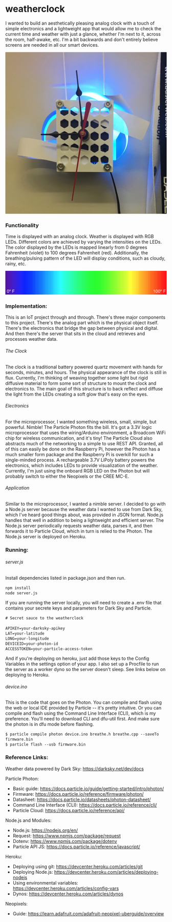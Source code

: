 # weatherclock

I wanted to build an aesthetically pleasing analog clock with a touch of simple electronics and a lightweight app that would allow me to check the current time and weather with just a glance, whether I'm next to it, across the room, half-awake, etc. I'm a bit backwards and don't entirely believe screens are needed in all our smart devices.

![temperature/rainbow mapping](./images/Prototype_v1.jpg)

### Functionality
Time is displayed with an analog clock. Weather is displayed with RGB LEDs. Different colors are achieved by varying the intensities on the LEDs. The color displayed by the LEDs is mapped linearly from 0 degrees Fahrenheit (violet) to 100 degrees Fahrenheit (red). Additionally, the breathing/pulsing pattern of the LED will display conditions, such as cloudy, rainy, etc.

![temperature/rainbow mapping](./images/rainbow.png)

### Implementation:

This is an IoT project through and through. There's three major components to this project. There's the analog part which is the physical object itself. There's the electronics that bridge the gap between physical and digital. And then there's the server that sits in the cloud and retrieves and processes weather data.

###### The Clock
The clock is a traditional battery powered quartz movement with hands for seconds, minutes, and hours. The physical appearance of the clock is still in flux. Currently, I'm thinking of weaving together some light but rigid diffusive material to form some sort of structure to mount the clock and electronics to. The main goal of this structure is to back reflect and diffuse the light from the LEDs creating a soft glow that's easy on the eyes.

###### Electronics
For the microprocessor, I wanted something wireless, small, simple, but powerful. Nimble! The Particle Photon fits the bill. It's got a 3.3V logic microprocessor that uses the wiring/Arduino environment, a Broadcom WiFi chip for wireless communication, and it's tiny! The Particle Cloud also abstracts much of the networking to a simple to use REST API. Granted, all of this can easily be done on the Raspberry Pi, however the Photon has a much smaller form package and the Raspberry Pi is overkill for such a single-minded process. A rechargeable 3.7V LiPoly battery powers the electronics, which includes LEDs to provide visualization of the weather. Currently, I'm just using the onboard RGB LED on the Photon but will probably switch to either the Neopixels or the CREE MC-E.

###### Application
Similar to the microprocessor, I wanted a nimble server. I decided to go with a Node.js server because the weather data I wanted to use from Dark Sky, which I've heard good things about, was provided in JSON format. Node.js handles that well in addition to being a lightweight and efficient server. The Node.js server periodically requests weather data, parses it, and then forwards it to Particle Cloud, which in turn is relied to the Photon. The Node.js server is deployed on Heroku.

### Running:

###### server.js
Install dependencies listed in package.json and then run.

```
npm install
node server.js
```

If you are running the server locally, you will need to create a .env file that contains your secrete keys and parameters for Dark Sky and Particle.

```
# Secret sauce to the weatherclock

APIKEY=your-darksky-apikey
LAT=your-latitude
LONG=your-longitude
DEVICEID=your-photon-id
ACCESSTOKEN=your-particle-access-token
```
And if you're deploying on heroku, just add those keys to the Config Variables in the settings option of your app. I also set up a Procfile to run the server as a worker dyno so the server doesn't sleep. See links below on deploying to Heroku.

###### device.ino
This is the code that goes on the Photon. You can compile and flash using the web or local IDE provided by Particle -- it's pretty intuitive. Or you can compile and flash using the Command Line Interface (CLI), which is my preference. You'll need to download CLI and dfu-util first. And make sure the photon is in dfu mode before flashing.

```
$ particle compile photon device.ino breathe.h breathe.cpp --saveTo firmware.bin
$ particle flash --usb firmware.bin
```

### Reference Links:

Weather data powered by Dark Sky: https://darksky.net/dev/docs

Particle Photon:
* Basic guide: https://docs.particle.io/guide/getting-started/intro/photon/
* Firmware: https://docs.particle.io/reference/firmware/photon/
* Datasheet: https://docs.particle.io/datasheets/photon-datasheet/
* Command Line Interface (CLI): https://docs.particle.io/reference/cli/
* Particle Cloud: https://docs.particle.io/reference/api/

Node.js and Modules:
* Node.js: https://nodejs.org/en/
* Request: https://www.npmjs.com/package/request
* Dotenv: https://www.npmjs.com/package/dotenv
* Particle API JS: https://docs.particle.io/reference/javascript/

Heroku:
* Deploying using git: https://devcenter.heroku.com/articles/git
* Deploying Node.js: https://devcenter.heroku.com/articles/deploying-nodejs
* Using environmental variables: https://devcenter.heroku.com/articles/config-vars
* Dynos: https://devcenter.heroku.com/articles/dynos

Neopixels:
* Guide: https://learn.adafruit.com/adafruit-neopixel-uberguide/overview
